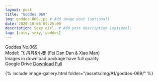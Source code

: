 ```yaml
---
layout: post
title: "Goddes 069"
img: goddes-069.jpg # Add image post (optional)
date: 2020-10-05 09:25:00
description: Sexy girl. # Add post description (optional)
tag: [cute, sexy, goddes]
---
```

Goddes No.069  
Model: 飞 丹丹&小曼 (Fei Dan Dan & Xiao Man)                               
Images in download package have full quality                    
Google Drive [Download Full](http://gestyy.com/ee4ujw)

{% include image-gallery.html folder="/assets/img/A1/goddes-069/" %}
